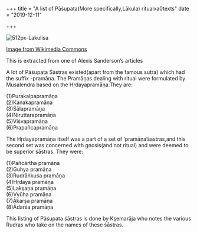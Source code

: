 +++
title = "A list of Pāśupata(More specifically,Lākula) ritualxa0texts"
date = "2019-12-11"

+++


![512px-Lakulisa](https://padmavajrablog.files.wordpress.com/2019/12/512px-lakulisa.jpeg?w=739)

[Image from Wikimedia
Commons](https://commons.wikimedia.org/wiki/File:Lakulisa.JPG)

This is extracted from one of Alexis Sanderson’s articles

A lot of Pāśupata Śāstras existed(apart from the famous sutra) which had
the suffix -pramāṇa. The Pramāṇas dealing with ritual were formulated by
Musalendra based on the Hṛdayapramāṇa.They are:

(1)Purakalpapramāṇa  
(2)Kanakapramāṇa  
(3)Śālapramāṇa  
(4)Niruttarapramāṇa  
(5)Viśvapramāṇa  
(6)Prapañcapramāṇa

The Hṛdayapramāṇa itself was a part of a set of ‘pramāṇa’śastras,and
this second set was concerned with gnosis(and not ritual) and were
deemed to be superior śāstras. They were:

(1)Pañcārtha pramāṇa  
(2)Guhya pramāṇa  
(3)Rudrāṅkuśa pramāṇa  
(4)Hṛdaya pramāṇa  
(5)Lakṣaṇa pramāṇa  
(6)Vyūha pramāṇa  
(7)Ākarṣa pramāṇa  
(8)Ādarśa pramāṇa

This listing of Pāśupata śāstras is done by Kṣemarāja who notes the
various Rudras who take on the names of these śāstras.
